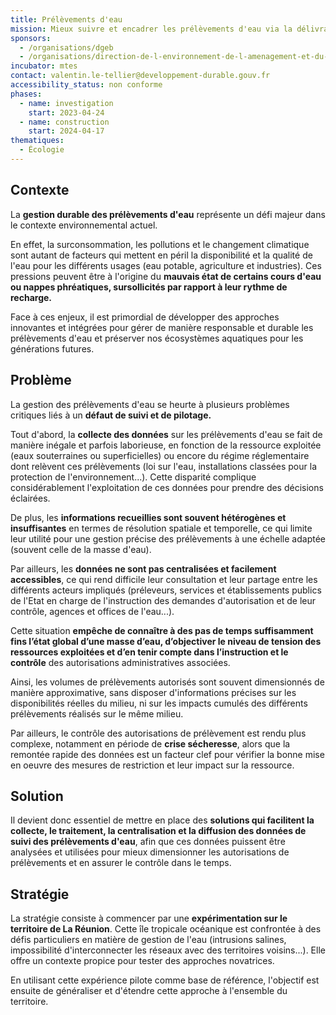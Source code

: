 ```yaml
---
title: Prélèvements d'eau
mission: Mieux suivre et encadrer les prélèvements d'eau via la délivrance et le contrôle des autorisations environnementales
sponsors:
  - /organisations/dgeb
  - /organisations/direction-de-l-environnement-de-l-amenagement-et-du-logement-de-la-reunion
incubator: mtes
contact: valentin.le-tellier@developpement-durable.gouv.fr
accessibility_status: non conforme
phases:
  - name: investigation
    start: 2023-04-24
  - name: construction
    start: 2024-04-17
thematiques:
  - Écologie
---
```

## Contexte

La **gestion durable des prélèvements d'eau** représente un défi majeur dans le contexte environnemental actuel. 

En effet, la surconsommation, les pollutions et le changement climatique sont autant de facteurs qui mettent en péril la disponibilité et la qualité de l'eau pour les différents usages (eau potable, agriculture et industries). Ces pressions peuvent être à l'origine du **mauvais état de certains cours d'eau ou nappes phréatiques, sursollicités par rapport à leur rythme de recharge.**

Face à ces enjeux, il est primordial de développer des approches innovantes et intégrées pour gérer de manière responsable et durable les prélèvements d'eau et préserver nos écosystèmes aquatiques pour les générations futures.

## Problème

La gestion des prélèvements d'eau se heurte à plusieurs problèmes critiques liés à un **défaut de suivi et de pilotage.**

Tout d'abord, la **collecte des données** sur les prélèvements d'eau se fait de manière inégale et parfois laborieuse, en fonction de la ressource exploitée (eaux souterraines ou superficielles) ou encore du régime réglementaire dont relèvent ces prélèvements (loi sur l'eau, installations classées pour la protection de l'environnement...). Cette disparité complique considérablement l'exploitation de ces données pour prendre des décisions éclairées. 

De plus, les **informations recueillies sont souvent hétérogènes et insuffisantes** en termes de résolution spatiale et temporelle, ce qui limite leur utilité pour une gestion précise des prélèvements à une échelle adaptée (souvent celle de la masse d'eau). 

Par ailleurs, les **données ne sont pas centralisées et facilement accessibles**, ce qui rend difficile leur consultation et leur partage entre les différents acteurs impliqués (préleveurs, services et établissements publics de l'Etat en charge de l'instruction des demandes d'autorisation et de leur contrôle, agences et offices de l'eau...). 

Cette situation **empêche de connaître à des pas de temps suffisamment fins l’état global d’une masse d’eau, d’objectiver le niveau de tension des ressources exploitées et d’en tenir compte dans l’instruction et le contrôle** des autorisations administratives associées.

Ainsi, les volumes de prélèvements autorisés sont souvent dimensionnés de manière approximative, sans disposer d'informations précises sur les disponibilités réelles du milieu, ni sur les impacts cumulés des différents prélèvements réalisés sur le même milieu.

Par ailleurs, le contrôle des autorisations de prélèvement est rendu plus complexe, notamment en période de **crise sécheresse**, alors que la remontée rapide des données est un facteur clef pour vérifier la bonne mise en oeuvre des mesures de restriction et leur impact sur la ressource.

## Solution

Il devient donc essentiel de mettre en place des **solutions qui facilitent la collecte, le traitement, la centralisation et la diffusion des données de suivi des prélèvements d'eau**, afin que ces données puissent être analysées et utilisées pour mieux dimensionner les autorisations de prélèvements et en assurer le contrôle dans le temps.

## Stratégie

La stratégie consiste à commencer par une **expérimentation sur le territoire de La Réunion**. Cette île tropicale océanique est confrontée à des défis particuliers en matière de gestion de l'eau (intrusions salines, impossibilité d'interconnecter les réseaux avec des territoires voisins...). Elle offre un contexte propice pour tester des approches novatrices. 

En utilisant cette expérience pilote comme base de référence, l'objectif est ensuite de généraliser et d'étendre cette approche à l'ensemble du territoire.
